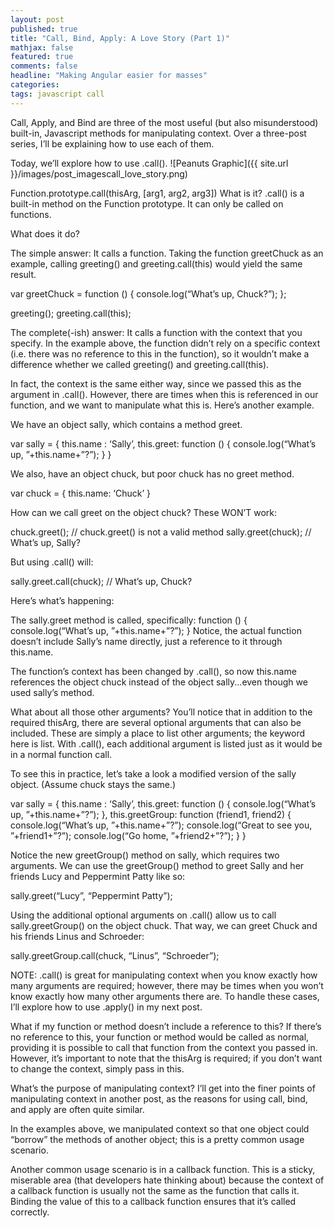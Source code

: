 ```yaml
---
layout: post
published: true
title: "Call, Bind, Apply: A Love Story (Part 1)"
mathjax: false
featured: true
comments: false
headline: "Making Angular easier for masses"
categories: 
tags: javascript call
---
```

Call, Apply, and Bind are three of the most useful (but also misunderstood) built-in, Javascript methods for manipulating context. Over a three-post series, I’ll be explaining how to use each of them. 

Today, we’ll explore how to use .call().
![Peanuts Graphic]({{ site.url }}/images/post_imagescall_love_story.png)

Function.prototype.call(thisArg, [arg1, arg2, arg3])
What is it? 
.call() is a built-in method on the Function prototype. It can only be called on functions.

What does it do?

The simple answer: It calls a function. Taking the function greetChuck as an example, calling greeting() and greeting.call(this) would yield the same result.

var greetChuck = function () {
console.log(“What’s up, Chuck?”);
};

greeting();
greeting.call(this);

The complete(-ish) answer: It calls a function with the context that you specify. In the example above, the function didn’t rely on a specific context (i.e. there was no reference to this in the function), so it wouldn’t make a difference whether we called greeting() and greeting.call(this). 

In fact, the context is the same either way, since we passed this as the argument in .call(). However, there are times when this is referenced in our function, and we want to manipulate what this is. Here’s another example.

We have an object sally, which contains a method greet. 

var sally = {
this.name : ‘Sally’,
this.greet: function () {
console.log(“What’s up, ”+this.name+”?”);
}
}

We also, have an object chuck, but poor chuck has no greet method. 

var chuck = {
this.name: ‘Chuck’
}

How can we call greet on the object chuck? These WON’T work:

chuck.greet(); // chuck.greet() is not a valid method
sally.greet(chuck); // What’s up, Sally?

But using .call() will:

sally.greet.call(chuck); // What’s up, Chuck?

Here’s what’s happening:

The sally.greet method is called, specifically:
function () {
console.log(“What’s up, ”+this.name+”?”);
}
Notice, the actual function doesn’t include Sally’s name directly, just a reference to it through this.name.


The function’s context has been changed by .call(), so now this.name references the object chuck instead of the object sally...even though we used sally’s method.

What about all those other arguments?
You’ll notice that in addition to the required thisArg, there are several optional arguments that can also be included. These are simply a place to list other arguments; the keyword here is list. With .call(), each additional argument is listed just as it would be in a normal function call.

To see this in practice, let’s take a look a modified version of the sally object. (Assume chuck stays the same.)

var sally = {
this.name : ‘Sally’,
this.greet: function () {
console.log(“What’s up, ”+this.name+”?”);
},
this.greetGroup: function (friend1, friend2) {
console.log(“What’s up, ”+this.name+”?”);
console.log(“Great to see you, ”+friend1+”?”);
console.log(“Go home, ”+friend2+”?”);
}
}

Notice the new greetGroup() method on sally, which requires two arguments. We can use the greetGroup() method to greet Sally and her friends Lucy and Peppermint Patty like so:

sally.greet(“Lucy”, “Peppermint Patty”);

Using the additional optional arguments on .call() allow us to call sally.greetGroup() on the object chuck. That way, we can greet Chuck and his friends Linus and Schroeder:

sally.greetGroup.call(chuck, “Linus”, “Schroeder”);

NOTE: .call() is great for manipulating context when you know exactly how many arguments are required; however, there may be times when you won’t know exactly how many other arguments there are. To handle these cases, I’ll explore how to use .apply() in my next post.

What if my function or method doesn’t include a reference to this?
If there’s no reference to this, your function or method would be called as normal, providing it is possible to call that function from the context you passed in. However, it’s important to note that the thisArg is required; if you don’t want to change the context, simply pass in this.

What’s the purpose of manipulating context? 
I’ll get into the finer points of manipulating context in another post, as the reasons for using call, bind, and apply are often quite similar. 

In the examples above, we manipulated context so that one object could “borrow” the methods of another object; this is a pretty common usage scenario. 

Another common usage scenario is in a callback function. This is a sticky, miserable area (that developers hate thinking about) because the context of a callback function is usually not the same as the function that calls it. Binding the value of this to a callback function ensures that it’s called correctly.